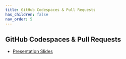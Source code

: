 ```yaml
---
title: GitHub Codespaces & Pull Requests 
has_children: false
nav_order: 5
---
```



## GitHub Codespaces & Pull Requests 


- [Presentation Slides](../../assets/slides/GitHubAgileManagement.pdf) 
